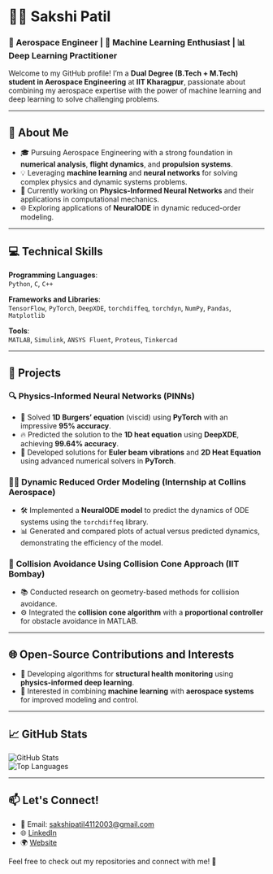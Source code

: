 # 👩‍💻 **Sakshi Patil**  

### 🚀 Aerospace Engineer | 🤖 Machine Learning Enthusiast | 📊 Deep Learning Practitioner  

Welcome to my GitHub profile! I’m a **Dual Degree (B.Tech + M.Tech) student in Aerospace Engineering** at **IIT Kharagpur**, passionate about combining my aerospace expertise with the power of machine learning and deep learning to solve challenging problems.  

---

## **🌟 About Me**  
- 🎓 Pursuing Aerospace Engineering with a strong foundation in **numerical analysis**, **flight dynamics**, and **propulsion systems**.  
- 💡 Leveraging **machine learning** and **neural networks** for solving complex physics and dynamic systems problems.  
- 🔭 Currently working on **Physics-Informed Neural Networks** and their applications in computational mechanics.  
- 🌐 Exploring applications of **NeuralODE** in dynamic reduced-order modeling.  

---

## **💻 Technical Skills**  

**Programming Languages**:  
`Python`, `C`, `C++`  

**Frameworks and Libraries**:  
`TensorFlow`, `PyTorch`, `DeepXDE`, `torchdiffeq`, `torchdyn`, `NumPy`, `Pandas`, `Matplotlib`  

**Tools**:  
`MATLAB`, `Simulink`, `ANSYS Fluent`, `Proteus`, `Tinkercad`  

---

## **📂 Projects**  

### 🔍 **Physics-Informed Neural Networks (PINNs)**  
- 🧩 Solved **1D Burgers’ equation** (viscid) using **PyTorch** with an impressive **95% accuracy**.  
- 🔥 Predicted the solution to the **1D heat equation** using **DeepXDE**, achieving **99.64% accuracy**.  
- 📐 Developed solutions for **Euler beam vibrations** and **2D Heat Equation** using advanced numerical solvers in **PyTorch**.  

### 🧑‍🔬 **Dynamic Reduced Order Modeling (Internship at Collins Aerospace)**  
- 🛠️ Implemented a **NeuralODE model** to predict the dynamics of ODE systems using the `torchdiffeq` library.  
- 📊 Generated and compared plots of actual versus predicted dynamics, demonstrating the efficiency of the model.  

### 🚀 **Collision Avoidance Using Collision Cone Approach (IIT Bombay)**  
- 📚 Conducted research on geometry-based methods for collision avoidance.  
- ⚙️ Integrated the **collision cone algorithm** with a **proportional controller** for obstacle avoidance in MATLAB.  

---

## **🌐 Open-Source Contributions and Interests**  
- 🧠 Developing algorithms for **structural health monitoring** using **physics-informed deep learning**.  
- 🔭 Interested in combining **machine learning** with **aerospace systems** for improved modeling and control.  

---

## **📈 GitHub Stats**  

![GitHub Stats](https://github-readme-stats.vercel.app/api?username=your-username&show_icons=true&theme=radical)  
![Top Languages](https://github-readme-stats.vercel.app/api/top-langs/?username=your-username&layout=compact&theme=radical)  

---

## **📫 Let's Connect!**  
- 📧 Email: [sakshipatil4112003@gmail.com](mailto:sakshipatil4112003@gmail.com)  
- 🌐 [LinkedIn](https://www.linkedin.com/in/your-profile-link)  
- 🌍 [Website](https://your-website-link.com)  

Feel free to check out my repositories and connect with me! 🚀  
